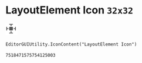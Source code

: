 # LayoutElement Icon `32x32`
<img src="/img/LayoutElement%20Icon.png" width=32 height=32>

``` CSharp
EditorGUIUtility.IconContent("LayoutElement Icon")
```
```
7518471575754125003
```
